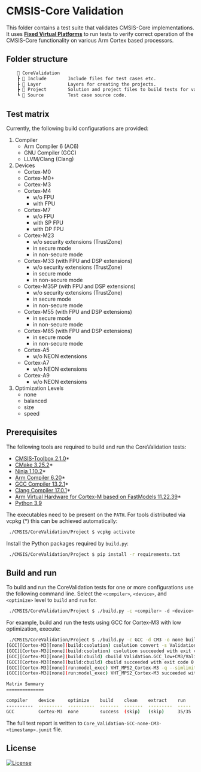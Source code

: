 # CMSIS-Core Validation

This folder contains a test suite that validates CMSIS-Core implementations. It uses [**Fixed Virtual Platforms**](https://developer.arm.com/Tools%20and%20Software/Fixed%20Virtual%20Platforms) to run tests to verify correct operation of the CMSIS-Core functionality on various Arm Cortex based processors.

## Folder structure

```txt
    📂 CoreValidation
    ┣ 📂 Include        Include files for test cases etc.
    ┣ 📂 Layer          Layers for creating the projects.
    ┣ 📂 Project        Solution and project files to build tests for various configurations.
    ┗ 📂 Source         Test case source code.
```

## Test matrix

Currently, the following build configurations are provided:

1. Compiler
   - Arm Compiler 6 (AC6)
   - GNU Compiler (GCC)
   - LLVM/Clang (Clang)
2. Devices
   - Cortex-M0
   - Cortex-M0+
   - Cortex-M3
   - Cortex-M4
     - w/o FPU
     - with FPU
   - Cortex-M7
     - w/o FPU
     - with SP FPU
     - with DP FPU
   - Cortex-M23
     - w/o security extensions (TrustZone)
     - in secure mode
     - in non-secure mode
   - Cortex-M33 (with FPU and DSP extensions)
     - w/o security extensions (TrustZone)
     - in secure mode
     - in non-secure mode
   - Cortex-M35P (with FPU and DSP extensions)
     - w/o security extensions (TrustZone)
     - in secure mode
     - in non-secure mode
   - Cortex-M55 (with FPU and DSP extensions)
     - in secure mode
     - in non-secure mode
   - Cortex-M85 (with FPU and DSP extensions)
     - in secure mode
     - in non-secure mode
   - Cortex-A5
     - w/o NEON extensions
   - Cortex-A7
     - w/o NEON extensions
   - Cortex-A9
     - w/o NEON extensions
3. Optimization Levels
   - none
   - balanced
   - size
   - speed

## Prerequisites

The following tools are required to build and run the CoreValidation tests:

- [CMSIS-Toolbox 2.1.0](https://artifacts.keil.arm.com/cmsis-toolbox/2.1.0/)*
- [CMake 3.25.2](https://cmake.org/download/)*
- [Ninja 1.10.2](https://github.com/ninja-build/ninja/releases)*
- [Arm Compiler 6.20](https://artifacts.keil.arm.com/arm-compiler/6.20/21/)*
- [GCC Compiler 13.2.1](https://artifacts.keil.arm.com/arm-none-eabi-gcc/13.2.1/)*
- [Clang Compiler 17.0.1](https://github.com/ARM-software/LLVM-embedded-toolchain-for-Arm/releases/tag/release-17.0.1)*
- [Arm Virtual Hardware for Cortex-M based on FastModels 11.22.39](https://artifacts.keil.arm.com/avh/11.22.39/)*
- [Python 3.9](https://www.python.org/downloads/)

The executables need to be present on the `PATH`.
For tools distributed via vcpkg (*) this can be achieved automatically:

```bash
 ./CMSIS/CoreValidation/Project $ vcpkg activate
```

Install the Python packages required by `build.py`:

```bash
 ./CMSIS/CoreValidation/Project $ pip install -r requirements.txt
```

## Build and run

To build and run the CoreValidation tests for one or more configurations use the following command line.
Select the `<compiler>`, `<device>`, and `<optimize>` level to `build` and `run` for.

```bash
 ./CMSIS/CoreValidation/Project $ ./build.py -c <compiler> -d <device> -o <optimize> [build] [run]
```

For example, build and run the tests using GCC for Cortex-M3 with low optimization, execute:

```bash
 ./CMSIS/CoreValidation/Project $ ./build.py -c GCC -d CM3 -o none build run
[GCC][Cortex-M3][none](build:csolution) csolution convert -s Validation.csolution.yml -c Validation.GCC_low+CM3
[GCC][Cortex-M3][none](build:csolution) csolution succeeded with exit code 0
[GCC][Cortex-M3][none](build:cbuild) cbuild Validation.GCC_low+CM3/Validation.GCC_low+CM3.cprj
[GCC][Cortex-M3][none](build:cbuild) cbuild succeeded with exit code 0
[GCC][Cortex-M3][none](run:model_exec) VHT_MPS2_Cortex-M3 -q --simlimit 100 -f ../Layer/Target/CM3/model_config.txt -a Validation.GCC_low+CM3/Validation.GCC_low+CM3_outdir/Validation.GCC_low+CM3.elf
[GCC][Cortex-M3][none](run:model_exec) VHT_MPS2_Cortex-M3 succeeded with exit code 0

Matrix Summary
==============

compiler    device     optimize    build    clean    extract    run
----------  ---------  ----------  -------  -------  ---------  -----
GCC         Cortex-M3  none        success  (skip)   (skip)     35/35
```

The full test report is written to `Core_Validation-GCC-none-CM3-<timestamp>.junit` file.

## License

[![License](https://img.shields.io/badge/License-Apache_2.0-blue.svg)](https://opensource.org/licenses/Apache-2.0)
